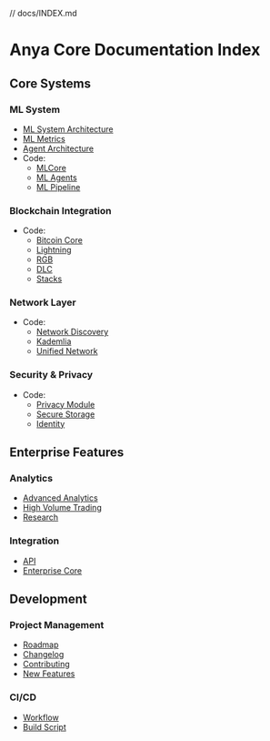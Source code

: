 // docs/INDEX.md

# Anya Core Documentation Index

## Core Systems

### ML System

- [ML System Architecture](ML_SYSTEM_ARCHITECTURE.md)
- [ML Metrics](ML_METRICS.md)
- [Agent Architecture](AGENT_ARCHITECTURE.md)
- Code:
  - [MLCore](../src/ml_core/mod.rs)
  - [ML Agents](../src/ml/agents/mod.rs)
  - [ML Pipeline](../src/ml_core/pipeline.rs)

### Blockchain Integration

- Code:
  - [Bitcoin Core](../src/bitcoin/mod.rs)
  - [Lightning](../src/lightning.rs)
  - [RGB](../src/rgb/mod.rs)
  - [DLC](../src/dlc.rs)
  - [Stacks](../src/stacks/mod.rs)

### Network Layer

- Code:
  - [Network Discovery](../src/network/discovery.rs)
  - [Kademlia](../src/kademlia.rs)
  - [Unified Network](../src/unified_network/mod.rs)

### Security & Privacy

- Code:
  - [Privacy Module](../src/privacy/mod.rs)
  - [Secure Storage](../src/secure_storage/mod.rs)
  - [Identity](../src/identity/mod.rs)

## Enterprise Features

### Analytics

- [Advanced Analytics](../anya-enterprise/src/advanced_analytics/mod.rs)
- [High Volume Trading](../anya-enterprise/src/high_volume_trading/mod.rs)
- [Research](../anya-enterprise/src/ml/research.rs)

### Integration

- [API](../anya-enterprise/src/api.rs)
- [Enterprise Core](../anya-enterprise/src/lib.rs)

## Development

### Project Management

- [Roadmap](ROADMAP.md)
- [Changelog](CHANGELOG.md)
- [Contributing](CONTRIBUTING.md)
- [New Features](NEW_FEATURES.md)

### CI/CD

- [Workflow](.github/workflows/ci.yml)
- [Build Script](../build.rs)
